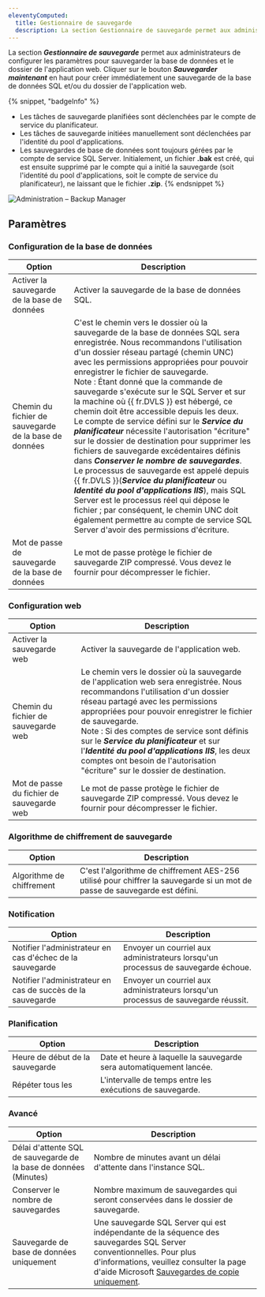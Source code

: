 ```yaml
---
eleventyComputed:
  title: Gestionnaire de sauvegarde
  description: La section Gestionnaire de sauvegarde permet aux administrateurs de configurer les paramètres pour sauvegarder la base de données et le dossier de l'application web.
---
```

La section ***Gestionnaire de sauvegarde*** permet aux administrateurs de configurer les paramètres pour sauvegarder la base de données et le dossier de l'application web. Cliquer sur le bouton ***Sauvegarder maintenant*** en haut pour créer immédiatement une sauvegarde de la base de données SQL et/ou du dossier de l'application web.

{% snippet, "badgeInfo" %}
* Les tâches de sauvegarde planifiées sont déclenchées par le compte de service du planificateur.
* Les tâches de sauvegarde initiées manuellement sont déclenchées par l'identité du pool d'applications.
* Les sauvegardes de base de données sont toujours gérées par le compte de service SQL Server. Initialement, un fichier **.bak** est créé, qui est ensuite supprimé par le compte qui a initié la sauvegarde (soit l'identité du pool d'applications, soit le compte de service du planificateur), ne laissant que le fichier **.zip**.
{% endsnippet %}

![Administration – Backup Manager](https://cdnweb.devolutions.net/docs/docs_en_server_ServerOp2084.png)

## Paramètres

### Configuration de la base de données
| Option                    | Description                                                                                          |
|---------------------------|------------------------------------------------------------------------------------------------------|
| Activer la sauvegarde de la base de données    | Activer la sauvegarde de la base de données SQL.                                                            |
| Chemin du fichier de sauvegarde de la base de données | C'est le chemin vers le dossier où la sauvegarde de la base de données SQL sera enregistrée. Nous recommandons l'utilisation d'un dossier réseau partagé (chemin UNC) avec les permissions appropriées pour pouvoir enregistrer le fichier de sauvegarde.<br>Note : Étant donné que la commande de sauvegarde s'exécute sur le SQL Server et sur la machine où {{ fr.DVLS }} est hébergé, ce chemin doit être accessible depuis les deux.<br> Le compte de service défini sur le ***Service du planificateur*** nécessite l'autorisation "écriture" sur le dossier de destination pour supprimer les fichiers de sauvegarde excédentaires définis dans ***Conserver le nombre de sauvegardes***. Le processus de sauvegarde est appelé depuis {{ fr.DVLS }}(***Service du planificateur*** ou ***Identité du pool d'applications IIS***), mais SQL Server est le processus réel qui dépose le fichier ; par conséquent, le chemin UNC doit également permettre au compte de service SQL Server d'avoir des permissions d'écriture. |
| Mot de passe de sauvegarde de la base de données  | Le mot de passe protège le fichier de sauvegarde ZIP compressé. Vous devez le fournir pour décompresser le fichier. |

### Configuration web
| Option                   | Description                                                                                          |
|--------------------------|------------------------------------------------------------------------------------------------------|
| Activer la sauvegarde web        | Activer la sauvegarde de l'application web.                                                         |
| Chemin du fichier de sauvegarde web     | Le chemin vers le dossier où la sauvegarde de l'application web sera enregistrée. Nous recommandons l'utilisation d'un dossier réseau partagé avec les permissions appropriées pour pouvoir enregistrer le fichier de sauvegarde.<br>Note : Si des comptes de service sont définis sur le ***Service du planificateur*** et sur l'***Identité du pool d'applications IIS***, les deux comptes ont besoin de l'autorisation "écriture" sur le dossier de destination.   |
| Mot de passe du fichier de sauvegarde web | Le mot de passe protège le fichier de sauvegarde ZIP compressé. Vous devez le fournir pour décompresser le fichier. |

### Algorithme de chiffrement de sauvegarde
| Option               | Description                                                                                      |
|----------------------|--------------------------------------------------------------------------------------------------|
| Algorithme de chiffrement | C'est l'algorithme de chiffrement AES-256 utilisé pour chiffrer la sauvegarde si un mot de passe de sauvegarde est défini. |

### Notification
| Option                                   | Description                                                          |
|------------------------------------------|----------------------------------------------------------------------|
| Notifier l'administrateur en cas d'échec de la sauvegarde    | Envoyer un courriel aux administrateurs lorsqu'un processus de sauvegarde échoue.    |
| Notifier l'administrateur en cas de succès de la sauvegarde   | Envoyer un courriel aux administrateurs lorsqu'un processus de sauvegarde réussit. |

### Planification
| Option            | Description                                                   |
|-------------------|---------------------------------------------------------------|
| Heure de début de la sauvegarde | Date et heure à laquelle la sauvegarde sera automatiquement lancée. |
| Répéter tous les      | L'intervalle de temps entre les exécutions de sauvegarde.                        |

### Avancé
| Option                                | Description                                                                                   |
|---------------------------------------|-----------------------------------------------------------------------------------------------|
| Délai d'attente SQL de sauvegarde de la base de données (Minutes) | Nombre de minutes avant un délai d'attente dans l'instance SQL.                                       |
| Conserver le nombre de sauvegardes                | Nombre maximum de sauvegardes qui seront conservées dans le dossier de sauvegarde.                             |
| Sauvegarde de base de données uniquement             | Une sauvegarde SQL Server qui est indépendante de la séquence des sauvegardes SQL Server conventionnelles. Pour plus d'informations, veuillez consulter la page d'aide Microsoft [Sauvegardes de copie uniquement](https://learn.microsoft.com/en-us/sql/relational-databases/backup-restore/copy-only-backups-sql-server?view=sql-server-ver16). |
